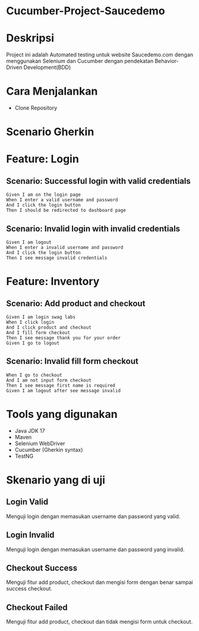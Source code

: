 # Cucumber-Project-Saucedemo

# Deskripsi
Project ini adalah Automated testing untuk website Saucedemo.com dengan menggunakan Selenium dan Cucumber
dengan pendekatan Behavior-Driven Development(BDD)

# Cara Menjalankan
- Clone Repository

# Scenario Gherkin
# Feature: Login

  ## Scenario: Successful login with valid credentials
    Given I am on the login page
    When I enter a valid username and password
    And I click the login button
    Then I should be redirected to dashboard page

  ## Scenario: Invalid login with invalid credentials
    Given I am logout
    When I enter a invalid username and password
    And I click the login button
    Then I see message invalid credentials
    
 # Feature: Inventory

 ## Scenario: Add product and checkout
    Given I am login swag labs
    When I click login
    And I click product and checkout
    And I fill form checkout
    Then I see message thank you for your order
    Given I go to logout

 ## Scenario: Invalid fill form checkout
    When I go to checkout
    And I am not input form checkout
    Then I see message first name is required
    Given I am logout after see message invalid

# Tools yang digunakan
- Java JDK 17
- Maven
- Selenium WebDriver
- Cucumber (Gherkin syntax)
- TestNG

# Skenario yang di uji
 ## Login Valid
 Menguji login dengan memasukan username dan password yang valid.
 ## Login Invalid
 Menguji login dengan memasukan username dan password yang invalid.
 ## Checkout Success
 Menguji fitur add product, checkout dan mengisi form dengan benar sampai success checkout.
 ## Checkout Failed
 Menguji fitur add product, checkout dan tidak mengisi form untuk checkout.







    
